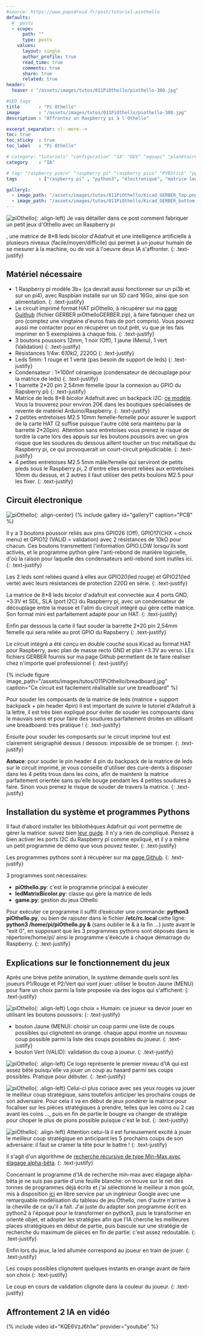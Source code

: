 ```yaml
---
#source: https://www.papsdroid.fr/post/tutoriel-piothello
defaults:
  # _posts
  - scope:
      path: ""
      type: posts
    values:
      layout: single
      author_profile: true
      read_time: true
      comments: true
      share: true
      related: true
header: 
  teaser : "/assets/images/tutos/011PiOthello/piothello-300.jpg"

#SEO tags
title       : "Pi Othello"
image       : "/assets/images/tutos/011PiOthello/piothello-300.jpg"
description : "Affrontez un Raspberry pi à l'Othello"

excerpt_separator: <!--more-->
toc: true
toc_sticky  : true
toc_label   : "Pi Othello"

# category: "tutoriels" "configuration" "IA" "DEV" "aquapi" "planétaire" 
category    : "IA" 

# tag: "raspberry pzero" "raspberry pi" "raspberry pico" "PYBStick" "python3" "micro-pyhton" "électronique"
tags        : ["raspberry pi" , "python3", "électronique", "matrice leds", "HAT" ]

gallery1:
  - image_path: "/assets/images/tutos/011PiOthello/Kicad_GERBER_Top.png"
  - image_path: "/assets/images/tutos/011PiOthello/Kicad_GERBER_bottom.png"
---
```

![piOthello](/assets/images/tutos/011PiOthello/piothello-300.jpg){: .align-left} 
Je vais détailler dans ce post comment fabriquer un petit jeux d'Othello avec un Raspberry pi
<!--more-->
, une matrice de 8*8 leds bicolor d'Adafruit et une intelligence artificielle à plusieurs niveaux (facile/moyen/difficile) qui permet à un joueur humain de se mesurer à la machine, ou de voir à l'oeuvre deux IA s'affronter.
{: .text-justify}

## Matériel nécessaire
- 1 Raspberry pi modèle 3b+ (ça devrait aussi fonctionner sur un pi3b et sur un pi4), avec Raspbian installé sur un SD card 16Go, ainsi que son alimentation.
{: .text-justify}
- Le circuit imprimé format HAT piOthello, à récupérer sur ma [page Guithub](https://github.com/papsdroidfr/PiOthello) (fichier GERBER piOthelloGERBER.zip), à faire fabriquer chez un pro (comptez une vingtaine d'euros frais de port compris). Vous pouvez aussi me contacter pour en récupérer un tout prêt, vu que je les fais imprimer en 5 exemplaires à chaque fois.
{: .text-justify}
- 3 boutons poussoirs 12mm, 1 noir (Off), 1 jaune (Menu), 1 vert (Validation)
{: .text-justify}
- Résistances 1/4w: 6*10kΩ, 2*220Ω
{: .text-justify}
- Leds 5mm: 1 rouge et 1 verte (pas besoin de support de leds)
{: .text-justify}
- Condensateur : 1*100nf céramique (condensateur de découplage pour la matrice de leds)
{: .text-justify}
- 1 barrette 2*20 pin 2,54mm femelle (pour la connexion au GPIO du Rapsberry pi)
{: .text-justify}
- Matrice de leds 8*8 bicolor Adafruit avec un backpack i2C: [ce modèle](https://www.adafruit.com/product/902). Vous la trouverez pour environ 20€ dans les boutiques spécialisées de revente de matériel Arduino/Raspberry.
{: .text-justify}
- 2 petites entretoises M2.5 10mm femelle-femelle pour assurer le support de la carte HAT (2 suffise puisque l'autre côté sera maintenu par la barrette 2*20pin). Attention sans entretoises vous prenez le risque de tordre la carte lors des appuis sur les boutons poussoirs avec un gros risque que les soudures du dessous aillent toucher un truc métallique du Raspberry pi, ce qui provoquerait un court-circuit préjudiciable.
{: .text-justify}
- 4 petites entretoises M2.5 5mm mâle/femelle qui serviront de petits pieds sous le Raspberry pi, 2 d'entre elles seront reliées aux entretoises 10mm du dessus, et 2 autres il faut utiliser des petits boulons M2.5 pour les fixer.
{: .text-justify}

## Circuit électronique

![piOthello](/assets/images/tutos/011PiOthello/Kicad_schema.png){: .align-center} 
{% include gallery id="gallery1" caption="PCB" %}

Il y a 3 boutons poussoir reliés aux pins GPIO26 (Off), GPIO17(CHX = choix menu) et GPIO12 (VALID = validation) avec 2 résistances de 10kΩ pour chacun. Ces boutons transmettent l'information GPIO.LOW lorsqu'ils sont activés, et le programme python gère l'anti-rebond de manière logicielle, d'où la raison pour laquelle des condensateurs anti-rebond sont inutiles ici.
{: .text-justify}

Les 2 leds sont reliées quand à elles aux GPIO20(led rouge) et GPIO21(led verte) avec leurs résistances de protection 220Ω en série.
{: .text-justify}

La matrice de 8*8 leds bicolor d'adafruit est connectée aux 4 ports GND, +3.3V et SDL, SLA (port I2C) du Raspberry pi, avec un condensateur de découplage entre la masse et l'alim du circuit intégré qui gère cette matrice. Son format mini est parfaitement adapté pour un HAT.
{: .text-justify}

Enfin par dessous la carte il faut souder la barrette 2*20 pin 2,54mm femelle qui sera reliée au prot GPIO du Rapsberry
{: .text-justify}

Le circuit intégré a été conçu en double couche sous Kicad au format HAT pour Raspberry, avec plan de masse recto GND et plan +3.3V au verso. LEs fichiers GERBER fournis sur ma page Github permettent de le faire réaliser chez n'importe quel professionnel 
{: .text-justify}

{% include figure image_path="/assets/images/tutos/011PiOthello/breadboard.jpg" caption="Ce circuit est facilement réalisable sur une breadboard" %}

Pour souder les composants de la matrice de leds (matrice + support backpack + pin header 4pin) il est important de suivre le tutoriel d'Adafruit à la lettre, il est très bien expliqué pour éviter de souder les composants dans le mauvais sens et pour faire des soudures parfaitement droites en utilisant une breadboard: très pratique !
{: .text-justify}

Ensuite pour souder les composants sur le circuit imprimé tout est clairement sérigraphié dessus / dessous: impossible de se tromper.
{: .text-justify}

**Astuce**: pour souder le pin header 4 pin du backpack de la matrice de leds sur le circuit imprimé, je vous conseille d'utiliser des cure-dents à disposer dans les 4 petits trous dans les coins, afin de maintenir la matrice parfaitement orientée sans qu'elle bouge pendant les 4 petites soudures à faire. Sinon vous prenez le risque de souder de travers la matrice.
{: .text-justify}

## Installation du système et programmes Pythons

Il faut d'abord installer les bibliothèques Adafruit qui vont permettre de gérer la matrice: suivez bien [leur guide](https://learn.adafruit.com/matrix-7-segment-led-backpack-with-the-raspberry-pi/overview). Il n'y a rien de compliqué. Pensez à bien activer les ports I2C du Raspberry pi comme epxliqué, et il y a même un petit programme de démo que vous pouvez tester.
{: .text-justify}

Les programmes pythons sont à récupérer sur ma [page Github](https://github.com/papsdroidfr/PiOthello).
{: .text-justify}

3 programmes sont nécessaires:
- **piOthello.py**: c'est le programme principal à exécuter
- **ledMatrixBicolor.py**: classe qui gère la matrice de leds
- **game.py**: gestion du jeux Othello

Pour exécuter ce programme il suffit d’exécuter une commande: **python3 piOthello.py**, ou bien de rajouter dans le fichier **/etc/rc.local** cette ligne: **python3 /home/pi/piOthello.py &** (sans oublier le & à la fin ...) juste avant le "exit 0", en supposant que les 3 programmes pythons sont déposés dans le répertoire/home/pi/ ainsi le programme s'éxécute à chaque démarrage du Raspberry.
{: .text-justify}

## Explications sur le fonctionnement du jeux

Après une brève petite animation, le système demande quels sont les joueurs P1/Rouge et P2/Vert qui vont jouer: utiliser le bouton Jaune (MENU) pour fiare un choix parmi la liste proposée via des logos qui s'affichent:
{: .text-justify}

![piOthello](/assets/images/tutos/011PiOthello/logo1.jpg){: .align-left}
Logo choix = Humain: ce joueur va devoir jouer en utilisant les boutons poussoirs:
{: .text-justify}
- bouton Jaune (MENU): choisir un coup parmi une liste de coups possibles qui clignotent en orange. chaque appui montre un nouveau coup possible parmi la liste des coups possibles du joueur.
{: .text-justify}
- bouton Vert (VALID): validation du coup à joueur.
{: .text-justify}

![piOthello](/assets/images/tutos/011PiOthello/logo2.jpg){: .align-left}
Ce logo représente le premier niveau d'IA qui est assez bête puisqu'elle va jouer un coup au hasard parmi ses coups possibles. Pratique pour débuter.
{: .text-justify}


![piOthello](/assets/images/tutos/011PiOthello/logo3.jpg){: .align-left}
Celui-ci plus coriace avec ses yeux rouges va jouer le meilleur coup stratégique, sans toutefois anticiper les prochains coups de son adversaire. Pour cela il va en début de jeux pondérer la matrice pour focaliser sur les pièces stratégiques à prendre, telles que les coins ou 2 cas avant les coins ..., puis en fin de partie le bougre va changer de stratégie pour choper le plus de pions possible puisque c'est le but.
{: .text-justify}


![piOthello](/assets/images/tutos/011PiOthello/logo4.jpg){: .align-left}
Attention celui-là il est furieusement excité à jouer le meilleur coup stratégique en anticipant les 5 prochains coups de son adversaire: il faut se cramer la tête pour le battre !
{: .text-justify}

Il s'agit d'un algorithme de [recherche récursive de type Min-Max avec élagage alpha-bêta](https://fr.wikipedia.org/wiki/Algorithme_minimax). 
{: .text-justify}

Concernant le programme d'IA de recherche min-max avec élagage alpha-bêta je ne suis pas partie d'une feuille blanche: on trouve sur le net des tonnes de programmes déjà écrits et j'ai sélectionné le meilleur à mon goût, mis à disposition [ici](https://github.com/dhconnelly) en libre service par un ingénieur Google avec une remarquable modélisation du tableau de jeu Othello, rien d'autre n'arrive à la cheville de ce qu'il a fait. J'ai juste du adapter son programme écrit en python2 à l'époque pour le transformer en python3, puis le transformer en orienté objet, et adopter les stratégies afin que l'IA cherche les meilleures places stratégiques en début de partie, puis bascule sur une stratégie de recherche du maximum de pièces en fin de partie: c'est assez redoutable.
{: .text-justify}

Enfin lors du jeux, la led allumée correspond au joueur en train de jouer.
{: .text-justify}

Les coups possibles clignotent quelques instants en orange avant de faire son choix
{: .text-justify}

Le coup en cours de validation clignote dans la couleur du joueur.
{: .text-justify}

## Affrontement 2 IA en vidéo
{% include video id="KQE6VzJ6h1w" provider="youtube" %}